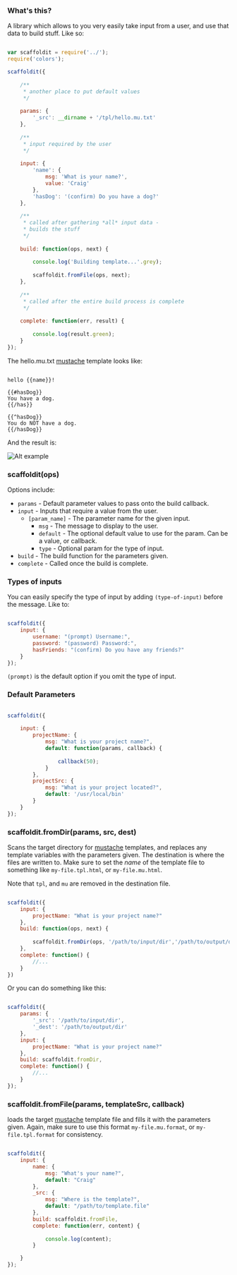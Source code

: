
### What's this?

A library which allows to you very easily take input from a user, and use that data to build stuff. Like so: 


```javascript

var scaffoldit = require('../');
require('colors');

scaffoldit({
	
	/**
	 * another place to put default values
	 */
	
	params: {
		'_src': __dirname + '/tpl/hello.mu.txt'
	},
	
	/**
	 * input required by the user
	 */
	
	input: {
		'name': {
			msg: 'What is your name?',
			value: 'Craig'
		},
		'hasDog': '(confirm) Do you have a dog?'
	},
	
	/**
	 * called after gathering *all* input data - 
	 * builds the stuff
	 */
	
	build: function(ops, next) {
		
		console.log('Building template...'.grey);
		
		scaffoldit.fromFile(ops, next);
	},
	
	/**
	 * called after the entire build process is complete
	 */
	
	complete: function(err, result) {
		
		console.log(result.green);
	}
});

````

The hello.mu.txt [mustache](https://github.com/janl/mustache.js) template looks like:


````text

hello {{name}}!

{{#hasDog}}
You have a dog.
{{/has}}

{{^hasDog}}
You do NOT have a dog.
{{/hasDog}}

````

And the result is: 

![Alt example](http://i.imgur.com/3Q9Fa.png)


### scaffoldit(ops)

Options include:

- `params` - Default parameter values to pass onto the build callback.
- `input` - Inputs that require a value from the user.
	- `[param_name]` - The parameter name for the given input.
		- `msg` - The message to display to the user.
		- `default` - The optional default value to use for the param. Can be a value, or callback.
		- `type` - Optional param for the type of input.
- `build` - The build function for the parameters given.
- `complete` - Called once the build is complete.


### Types of inputs

You can easily specify the type of input by adding `(type-of-input)` before the message. Like to:

````javascript

scaffoldit({
	input: {
		username: "(prompt) Username:",
		password: "(password) Password:",
		hasFriends: "(confirm) Do you have any friends?"
	}
});

````

`(prompt)` is the default option if you omit the type of input.


### Default Parameters

````javascript

scaffoldit({
	
	input: {
		projectName: {
			msg: "What is your project name?",
			default: function(params, callback)	{ 
				
				callback(50);
			}
		},
		projectSrc: {
			msg: "What is your project located?",
			default: '/usr/local/bin'
		}
	}
});

````


### scaffoldit.fromDir(params, src, dest)

Scans the target directory for [mustache](https://github.com/janl/mustache.js) templates, and replaces any template variables with the parameters given. The destination is where the files are written to. Make sure to set the *name* of the template file to something like `my-file.tpl.html`, or `my-file.mu.html`.

Note that `tpl`, and `mu` are removed in the destination file.

````javascript

scaffoldit({
	input: {
		projectName: "What is your project name?"
	},
	build: function(ops, next) {
		
		scaffoldit.fromDir(ops, '/path/to/input/dir','/path/to/output/dir');
	},
	complete: function() {
		//...
	}
})

````

Or you can do something like this:

````javascript

scaffoldit({
	params: {
		'_src': '/path/to/input/dir',
		'_dest': '/path/to/output/dir'
	},
	input: {
		projectName: "What is your project name?"
	},
	build: scaffoldit.fromDir,
	complete: function() {
		//...
	}
});

````


### scaffoldit.fromFile(params, templateSrc, callback)

loads the target [mustache](https://github.com/janl/mustache.js) template file and fills it with the parameters given. Again, make sure to use this format `my-file.mu.format`, or `my-file.tpl.format` for consistency.

````javascript

scaffoldit({
	input: {
		name: {
			msg: "What's your name?",
			default: "Craig"
		},
		_src: {
			msg: "Where is the template?",
			default: "/path/to/template.file"
		},
		build: scaffoldit.fromFile,
		complete: function(err, content) {
			
			console.log(content);
		}

	}
});

````


